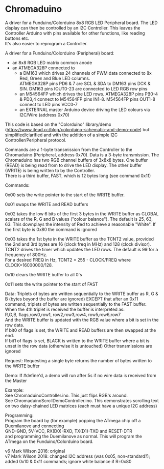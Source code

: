 # Chromaduino
A driver for a Funduino/Colorduino 8x8 RGB LED Peripheral board.  The LED display can then be controlled by an I2C Controller.
This leaves the Controller Arduino with pins available for other functions, like reading buttons etc.  
It's also easier to reprogram a Controller.

A driver for a Funduino/Colorduino (Peripheral) board: 
* an 8x8 RGB LED matrix common anode
* an ATMEGA328P connected to
  * a DM163 which drives 24 channels of PWM data connected to 8x Red, Green and Blue LED columns.  
      ATMEGA328P pins PD6 & 7 are SCL & SDA to DM163 pins DCK & SIN. DM163 pins IOUT0-23 are connected to LED RGB row pins
  * an M54564FP which drives the LED rows.
      ATMEGA328P pins PB0-4 & PD3,4 connect to M54564FP pins IN1-8. M54564FP pins OUT1-8 connect to LED pins VCC0-7
  * an EXTERNAL master Arduino device driving the LED colours via I2C/Wire (address 0x70)
  
This code is based on the "Colorduino" library/demo (https://www.itead.cc/blog/colorduino-schematic-and-demo-code) but simplified/clarified and with the addition of a simple I2C Controller/Peripheral protocol.

Commands are a 1-byte transmission from the Controller to the Chromaduino (Peripheral, address 0x70).  Data is a 3-byte transmission. 
The Chromaduino has two RGB channel buffers of 3x8x8 bytes.  One buffer (READ) is being read from to drive the LED display. 
The other buffer (WRITE) is being written to by the Controller.\
There is a third buffer, FAST, which is 12 bytes long (see command 0x11)


Commands:

0x00 sets the write pointer to the start of the WRITE buffer.

0x01 swaps the WRITE and READ buffers

0x02 takes the low 6 bits of the first 3 bytes in the WRITE buffer as GLOBAL scalars of the R, G and B values ("colour balance"). The default is 25, 63, 63.  This downplays the intensity of Red to achieve a reasonable "White".
If the first byte is 0x80 the command is ignored
      
0x03 takes the 1st byte in the WRITE buffer as the TCNT2 value, provided the 2nd and 3rd bytes are 16 (clock freq in MHz) and 128 (clock divisor). TCNT2 drives the timer which updates the LED rows. The default is 99 for a frequency of 800Hz.  
      For a desired FREQ in Hz, TCNT2 = 255 - CLOCK/FREQ where CLOCK=16000000/128. 
      
0x10 clears the WRITE buffer to all 0's

0x11 sets the write pointer to the start of FAST

Data:
  Triplets of bytes are written sequentially to the WRITE buffer as R, G & B (bytes beyond the buffer are ignored)
  EXCEPT that after an 0x11 command, triplets of bytes are written sequentially to the FAST buffer. 
  When the 4th triplet is received the buffer is interpreted as:\
     R,G,B,  flags,row0,row1,  row2,row3,row4,  row5,row6,row7\
     And the WRITE buffer is updated with the RGB value where a bit is set in the row data.  \
     If bit0 of flags is set, the WRITE and READ buffers are then swapped at the end.\
     If bit1 of flags is set, BLACK is written to the WRITE buffer where a bit is unset in the row data 
     (otherwise it is untouched)
  Other transmissions are ignored
  
Request:
  Requesting a single byte returns the number of bytes written to the WRITE buffer
  
Demo:
  If #define'd, a demo will run after 5s if no wire data is received from the Master
  
Example:\
  See ChromaduinoController.ino.  This just flips RGB's around.\
  See ChromaduinoScrollDemoController.ino.  This demonstrates scrolling text on two daisy-chained LED matrices (each must have a unique I2C address)

Programming:\
Program the board by (for example) popping the ATmega chip off a Duemilanove and connecting\
GND-GND, 5V-VCC, RX(D0)-RXD, TX(D1)-TXD and RESET-DTR\
and programming the Duemilanove as normal.  This will program the ATmega on the Funduino/Colorduino board.

v6 Mark Wilson 2016: original\
v7 Mark Wilson 2018: changed I2C address (was 0x05, non-standard?); added 0x10 & 0x11 commands; ignore white balance if R=0x80

